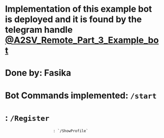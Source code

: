 # Implementation of this example bot is deployed and it is found by the telegram handle [@A2SV_Remote_Part_3_Example_bot](https://t.me/A2SV_Remote_Part_3_Example_bot)

# Done by: Fasika
# Bot Commands implemented: `/start`
#                         : `/Register`
                          : `/ShowProfile`
#

